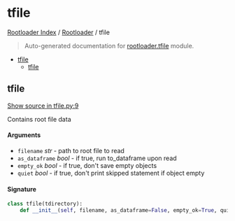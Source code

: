 # tfile

[Rootloader Index](../README.md#rootloader-index) / [Rootloader](./index.md#rootloader) / tfile

> Auto-generated documentation for [rootloader.tfile](../../rootloader/tfile.py) module.

- [tfile](#tfile)
  - [tfile](#tfile-1)

## tfile

[Show source in tfile.py:9](../../rootloader/tfile.py#L9)

Contains root file data

#### Arguments

- `filename` *str* - path to root file to read
- `as_dataframe` *bool* - if true, run to_dataframe upon read
- `empty_ok` *bool* - if true, don't save empty objects
- `quiet` *bool* - if true, don't print skipped statement if object empty

#### Signature

```python
class tfile(tdirectory):
    def __init__(self, filename, as_dataframe=False, empty_ok=True, quiet=True): ...
```